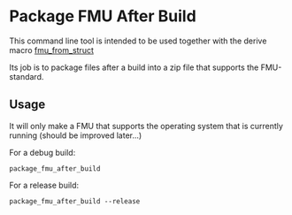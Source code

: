 # Package FMU After Build

This command line tool is intended to be used together with the derive macro [fmu_from_struct](https://github.com/jarlekramer/fmu_from_struct)

Its job is to package files after a build into a zip file that supports the FMU-standard.

## Usage
It will only make a FMU that supports the operating system that is currently running (should be improved later...)

For a debug build:

```
package_fmu_after_build
```

For a release build:

```
package_fmu_after_build --release
```
